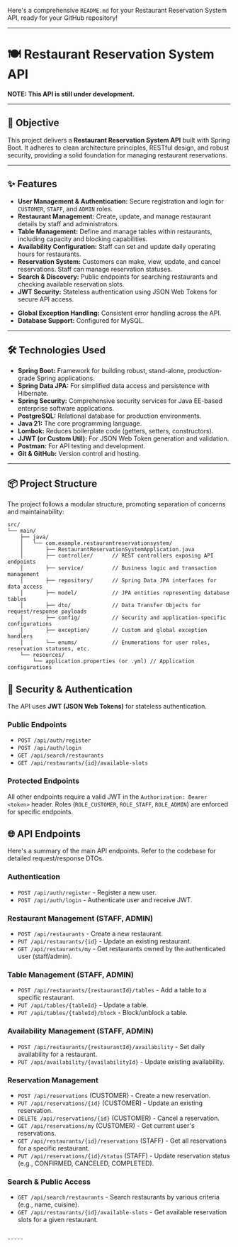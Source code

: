 Here's a comprehensive `README.md` for your Restaurant Reservation System API, ready for your GitHub repository\!

-----



# 🍽️ Restaurant Reservation System API

**NOTE: This API is still under development.**

-----

## 🎯 Objective

This project delivers a **Restaurant Reservation System API** built with Spring Boot. It adheres to clean architecture principles, RESTful design, and robust security, providing a solid foundation for managing restaurant reservations. 

-----

## ✨ Features

  * **User Management & Authentication:** Secure registration and login for `CUSTOMER`, `STAFF`, and `ADMIN` roles.
  * **Restaurant Management:** Create, update, and manage restaurant details by staff and administrators.
  * **Table Management:** Define and manage tables within restaurants, including capacity and blocking capabilities.
  * **Availability Configuration:** Staff can set and update daily operating hours for restaurants.
  * **Reservation System:** Customers can make, view, update, and cancel reservations. Staff can manage reservation statuses.
  * **Search & Discovery:** Public endpoints for searching restaurants and checking available reservation slots.
  * **JWT Security:** Stateless authentication using JSON Web Tokens for secure API access.
  <!-- * **Email Notifications:** Basic integration for sending email confirmations or reminders. -->
  * **Global Exception Handling:** Consistent error handling across the API.
  * **Database Support:** Configured for MySQL.

-----

## 🛠️ Technologies Used

  * **Spring Boot:** Framework for building robust, stand-alone, production-grade Spring applications.
  * **Spring Data JPA:** For simplified data access and persistence with Hibernate.
  * **Spring Security:** Comprehensive security services for Java EE-based enterprise software applications.
  * **PostgreSQL:** Relational database for production environments.
  * **Java 21:** The core programming language.
  * **Lombok:** Reduces boilerplate code (getters, setters, constructors).
  * **JJWT (or Custom Util):** For JSON Web Token generation and validation.
  * **Postman:** For API testing and development.
  * **Git & GitHub:** Version control and hosting.

-----

## 📦 Project Structure

The project follows a modular structure, promoting separation of concerns and maintainability:

```
src/
└── main/
    ├── java/
    │   └── com.example.restaurantreservationsystem/
    │       ├── RestaurantReservationSystemApplication.java
    │       ├── controller/      // REST controllers exposing API endpoints
    │       ├── service/         // Business logic and transaction management
    │       ├── repository/      // Spring Data JPA interfaces for data access
    │       ├── model/           // JPA entities representing database tables
    │       ├── dto/             // Data Transfer Objects for request/response payloads
    │       ├── config/          // Security and application-specific configurations
    │       ├── exception/       // Custom and global exception handlers
    │       └── enums/           // Enumerations for user roles, reservation statuses, etc.
    └── resources/
        └── application.properties (or .yml) // Application configurations
```

## 🔑 Security & Authentication

The API uses **JWT (JSON Web Tokens)** for stateless authentication.

### Public Endpoints

  * `POST /api/auth/register`
  * `POST /api/auth/login`
  * `GET /api/search/restaurants`
  * `GET /api/restaurants/{id}/available-slots`

### Protected Endpoints

All other endpoints require a valid JWT in the `Authorization: Bearer <token>` header. Roles (`ROLE_CUSTOMER`, `ROLE_STAFF`, `ROLE_ADMIN`) are enforced for specific endpoints.

## 🌐 API Endpoints

Here's a summary of the main API endpoints. Refer to the codebase for detailed request/response DTOs.

### Authentication

  * `POST /api/auth/register` - Register a new user.
  * `POST /api/auth/login` - Authenticate user and receive JWT.

### Restaurant Management (STAFF, ADMIN)

  * `POST /api/restaurants` - Create a new restaurant.
  * `PUT /api/restaurants/{id}` - Update an existing restaurant.
  * `GET /api/restaurants/my` - Get restaurants owned by the authenticated user (staff/admin).

### Table Management (STAFF, ADMIN)

  * `POST /api/restaurants/{restaurantId}/tables` - Add a table to a specific restaurant.
  * `PUT /api/tables/{tableId}` - Update a table.
  * `PUT /api/tables/{tableId}/block` - Block/unblock a table.

### Availability Management (STAFF, ADMIN)

  * `POST /api/restaurants/{restaurantId}/availability` - Set daily availability for a restaurant.
  * `PUT /api/availability/{availabilityId}` - Update existing availability.

### Reservation Management

  * `POST /api/reservations` (CUSTOMER) - Create a new reservation.
  * `PUT /api/reservations/{id}` (CUSTOMER) - Update an existing reservation.
  * `DELETE /api/reservations/{id}` (CUSTOMER) - Cancel a reservation.
  * `GET /api/reservations/my` (CUSTOMER) - Get current user's reservations.
  * `GET /api/restaurants/{id}/reservations` (STAFF) - Get all reservations for a specific restaurant.
  * `PUT /api/reservations/{id}/status` (STAFF) - Update reservation status (e.g., CONFIRMED, CANCELED, COMPLETED).

### Search & Public Access

  * `GET /api/search/restaurants` - Search restaurants by various criteria (e.g., name, cuisine).
  * `GET /api/restaurants/{id}/available-slots` - Get available reservation slots for a given restaurant.

```

-----